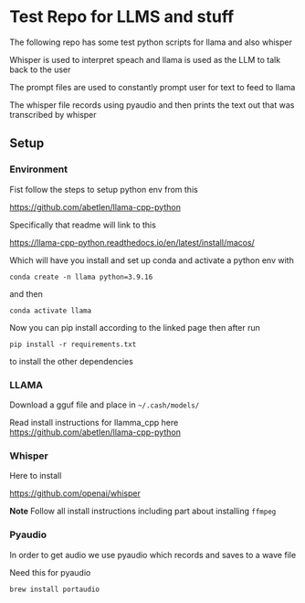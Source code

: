 # Test Repo for LLMS and stuff

The following repo has some test python scripts for llama and also whisper 

Whisper is used to interpret speach and llama is used as the LLM to talk back to the user

The prompt files are used to constantly prompt user for text to feed to llama

The whisper file records using pyaudio and then prints the text out that was transcribed by whisper 

## Setup

### Environment

Fist follow the steps to setup python env from this

https://github.com/abetlen/llama-cpp-python

Specifically that readme will link to this

https://llama-cpp-python.readthedocs.io/en/latest/install/macos/

Which will have you install and set up conda and activate a python env with 

```
conda create -n llama python=3.9.16
```

and then

```
conda activate llama
```

Now you can pip install according to the linked page then after run

```
pip install -r requirements.txt
```

to install the other dependencies


### LLAMA

Download a gguf file and place in `~/.cash/models/`

Read install instructions for llamma_cpp here https://github.com/abetlen/llama-cpp-python

### Whisper

Here to install

https://github.com/openai/whisper

**Note** Follow all install instructions including part about installing `ffmpeg`

### Pyaudio

In order to get audio we use pyaudio which records and saves to a wave file

Need this for pyaudio

```
brew install portaudio
```


